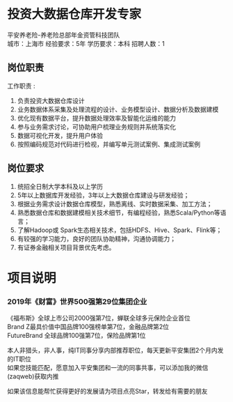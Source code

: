 # 投资大数据仓库开发专家
平安养老险-养老险总部年金资管科技团队  
城市：上海市 经验要求：5年 学历要求：本科  招聘人数：1

## 岗位职责
工作职责 :   
1. 负责投资大数据仓库设计   
2. 业务数据体系采集及处理流程的设计、业务模型设计、数据分析及数据建模   
3. 优化现有数据平台，提升数据处理效率及智能化运维的能力   
4. 参与业务需求讨论，可协助用户梳理业务规则并系统落实化   
5. 数据可视化开发，提升用户体验   
6. 按照编码规范对代码进行检视，并编写单元测试案例、集成测试案例

## 岗位要求
1. 统招全日制大学本科及以上学历   
2.  5年以上数据库开发经验，3年以上大数据仓库建设与研发经验；    
3.  根据业务需求设计数据仓库模型，熟悉离线、实时数据采集、加工方法；   
4.  熟悉数据仓库和数据建模相关技术细节，有编程经验，熟悉Scala/Python等语言；   
5.  了解Hadoop或 Spark生态相关技术，包括HDFS、Hive、Spark、Flink等；   
6.  有较强的学习能力，良好的团队协助精神，沟通协调能力；    
7.  有证券金融相关项目背景优先考虑。

# 项目说明

### 2019年《财富》世界500强第29位集团企业
《福布斯》全球上市公司2000强第7位，蝉联全球多元保险企业首位  
Brand Z最具价值中国品牌100强榜单第7位，金融品牌第2位  
FutureBrand 全球品牌100强第7位，保险品牌第1位

本人非猎头，非人事，纯IT同事分享内部推荐职位，每天更新平安集团2个月内发的IT职位  
如果您技能匹配，愿意加入平安集团和一流的同事共事，可以添加我的微信(zaqweb)获取内推 

如果该信息能帮忙获得更好的发展请为项目点亮Star，转发给有需要的朋友




